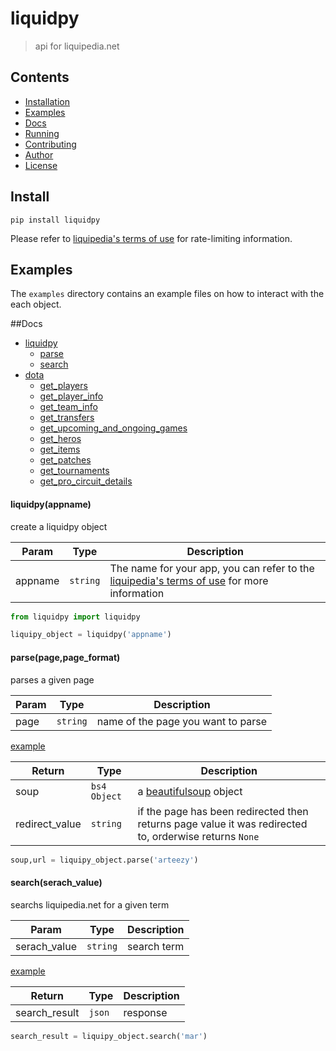 # liquidpy
> api for liquipedia.net 

## Contents
- [Installation](#install)
- [Examples](#examples)
- [Docs](#docs)
- [Running](#run)
- [Contributing](#cb)
- [Author](#author)
- [License](#ls)

<a name="install"></a>
## Install 

```pip install liquidpy```

Please refer to [liquipedia's terms of use](https://liquipedia.net/api-terms-of-use) for rate-limiting information. 

## Examples
The `examples` directory contains an example files on how to interact with the each object.

##Docs
- [liquidpy](#liquidpy)
  - [parse](#liquidpy_parse)
  - [search](#liquidpy_search)
- [dota](#dota)
  - [get_players](#dota_get_players)
  - [get_player_info](#dota_get_player_info)
  - [get_team_info](#dota_get_team_info)
  - [get_transfers](#get_transfers)
  - [get_upcoming_and_ongoing_games](#dota_get_upcoming_and_ongoing_games)
  - [get_heros](#dota_get_heros)
  - [get_items](#dota_get_items)
  - [get_patches](#dota_get_patches)
  - [get_tournaments](#dota_get_tournaments)
  - [get_pro_circuit_details](#dota_get_pro_circuit_details)
  
<a name="liquidpy"></a>  
#### liquidpy(appname)
create a liquidpy object

| Param | Type | Description |
| --- | --- | --- |
| appname | <code>string</code> | The name for your app, you can refer to the [liquipedia's terms of use](https://liquipedia.net/api-terms-of-use) for more information |


```python
from liquidpy import liquidpy

liquipy_object = liquidpy('appname')
```
<a name="liquidpy_parse"></a>  
#### parse(page,page_format)
parses a given page

| Param | Type | Description |
| --- | --- | --- |
| page | <code>string</code> | name of the page you want to parse |

[example](https://liquipedia.net/dota2/api.php?action=parse&page=arteezy)

| Return | Type | Description |
| --- | --- | --- |
| soup | <code>bs4 Object</code> | a [beautifulsoup](https://www.crummy.com/software/BeautifulSoup/bs4/doc/) object  |
| redirect_value | <code>string</code> | if the page has been redirected then returns page value it was redirected to, orderwise returns ```None``` |

```python
soup,url = liquipy_object.parse('arteezy')
```

<a name="liquidpy_search"></a>  
#### search(serach_value)
searchs liquipedia.net for a given term

| Param | Type | Description |
| --- | --- | --- |
| serach_value | <code>string</code> | search term |

[example](https://liquipedia.net/dota2/api.php?action=opensearch&format=json&search=mid)

| Return | Type | Description |
| --- | --- | --- |
| search_result | <code>json</code> | response |


```python
search_result = liquipy_object.search('mar')
```

